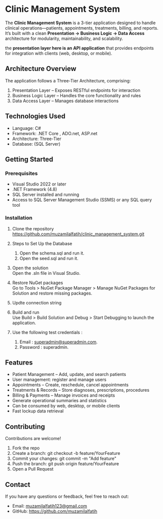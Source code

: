 # Clinic Management System

The **Clinic Management System** is a 3-tier application designed to handle clinical operations—patients, appointments, treatments, billing, and reports. It’s built with a clean **Presentation → Business Logic → Data Access** architecture for modularity, maintainability, and scalability.  

the **presentation layer here is an API application** that provides endpoints for integration with clients (web, desktop, or mobile).
## Architecture Overview

The application follows a Three-Tier Architecture, comprising:

1. Presentation Layer – Exposes RESTful endpoints for interaction   
2. Business Logic Layer – Handles the core functionality and rules  
3. Data Access Layer – Manages database interactions                                

## Technologies Used

- Language: C#  
- Framework: .NET Core , ADO.net, ASP.net
- Architecture: Three-Tier  
- Database: (SQL Server)

## Getting Started

### Prerequisites

- Visual Studio 2022 or later  
- .NET Framework (4.8)  
- SQL Server installed and running
- Access to SQL Server Management Studio (SSMS) or any SQL query tool

### Installation

1. Clone the repository  
   https://github.com/muzamilalfatih/clinic_management_system.git
2. Steps to Set Up the Database

    1. Open the schema.sql and run it.
    2. Open the seed.sql and run it.

3. Open the solution  
   Open the .sln file in Visual Studio.

4. Restore NuGet packages  
   Go to Tools > NuGet Package Manager > Manage NuGet Packages for Solution and restore missing packages.
5. Updte connection string
6. Build and run  
   Use Build > Build Solution and Debug > Start Debugging to launch the application.
7. Use the following test credentials :

    1. Email : superadmin@superadmin.com.
    2. Password : superadmin.

## Features

- Patient Management – Add, update, and search patients
- User management: register and manage users  
- Appointments – Create, reschedule, cancel appointments 
- Treatments & Records – Store diagnoses, prescriptions, procedures
- Billing & Payments – Manage invoices and receipts
- Generate operational summaries and statistics
- Can be consumed by web, desktop, or mobile clients
- Fast lockup data retrieval

## Contributing

Contributions are welcome!

1. Fork the repo  
2. Create a branch: git checkout -b feature/YourFeature  
3. Commit your changes: git commit -m "Add feature"  
4. Push the branch: git push origin feature/YourFeature  
5. Open a Pull Request

## Contact

If you have any questions or feedback, feel free to reach out:

- Email: muzamilalfatih123@gmail.com 
- GitHub: https://github.com/muzamilalfatih
